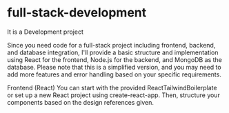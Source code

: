 # full-stack-development
It is a Development project

Since you need code for a full-stack project including frontend, backend, and database integration, I'll provide a basic structure and implementation using React for the frontend, Node.js for the backend, and MongoDB as the database. Please note that this is a simplified version, and you may need to add more features and error handling based on your specific requirements.

Frontend (React)
You can start with the provided ReactTailwindBoilerplate or set up a new React project using create-react-app. Then, structure your components based on the design references given.
